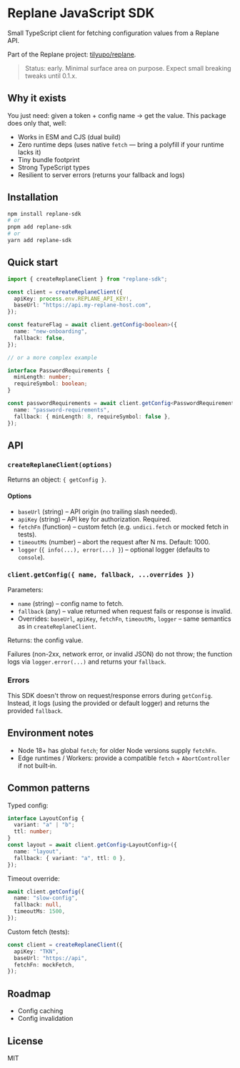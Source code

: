 # Replane JavaScript SDK

Small TypeScript client for fetching configuration values from a Replane API.

Part of the Replane project: [tilyupo/replane](https://github.com/tilyupo/replane).

> Status: early. Minimal surface area on purpose. Expect small breaking tweaks until 0.1.x.

## Why it exists

You just need: given a token + config name -> get the value. This package does only that, well:

- Works in ESM and CJS (dual build)
- Zero runtime deps (uses native `fetch` — bring a polyfill if your runtime lacks it)
- Tiny bundle footprint
- Strong TypeScript types
- Resilient to server errors (returns your fallback and logs)

## Installation

```bash
npm install replane-sdk
# or
pnpm add replane-sdk
# or
yarn add replane-sdk
```

## Quick start

```ts
import { createReplaneClient } from "replane-sdk";

const client = createReplaneClient({
  apiKey: process.env.REPLANE_API_KEY!,
  baseUrl: "https://api.my-replane-host.com",
});

const featureFlag = await client.getConfig<boolean>({
  name: "new-onboarding",
  fallback: false,
});

// or a more complex example

interface PasswordRequirements {
  minLength: number;
  requireSymbol: boolean;
}

const passwordRequirements = await client.getConfig<PasswordRequirements>({
  name: "password-requirements",
  fallback: { minLength: 8, requireSymbol: false },
});
```

## API

### `createReplaneClient(options)`

Returns an object: `{ getConfig }`.

#### Options

- `baseUrl` (string) – API origin (no trailing slash needed).
- `apiKey` (string) – API key for authorization. Required.
- `fetchFn` (function) – custom fetch (e.g. `undici.fetch` or mocked fetch in tests).
- `timeoutMs` (number) – abort the request after N ms. Default: 1000.
- `logger` (`{ info(...), error(...) }`) – optional logger (defaults to `console`).

### `client.getConfig({ name, fallback, ...overrides })`

Parameters:

- `name` (string) – config name to fetch.
- `fallback` (any) – value returned when request fails or response is invalid.
- Overrides: `baseUrl`, `apiKey`, `fetchFn`, `timeoutMs`, `logger` – same semantics as in `createReplaneClient`.

Returns: the config value.

Failures (non-2xx, network error, or invalid JSON) do not throw; the function logs via `logger.error(...)` and returns your `fallback`.

### Errors

This SDK doesn't throw on request/response errors during `getConfig`. Instead, it logs (using the provided or default logger) and returns the provided `fallback`.

## Environment notes

- Node 18+ has global `fetch`; for older Node versions supply `fetchFn`.
- Edge runtimes / Workers: provide a compatible `fetch` + `AbortController` if not built‑in.

## Common patterns

Typed config:

```ts
interface LayoutConfig {
  variant: "a" | "b";
  ttl: number;
}
const layout = await client.getConfig<LayoutConfig>({
  name: "layout",
  fallback: { variant: "a", ttl: 0 },
});
```

Timeout override:

```ts
await client.getConfig({
  name: "slow-config",
  fallback: null,
  timeoutMs: 1500,
});
```

Custom fetch (tests):

```ts
const client = createReplaneClient({
  apiKey: "TKN",
  baseUrl: "https://api",
  fetchFn: mockFetch,
});
```

## Roadmap

- Config caching
- Config invalidation

## License

MIT
